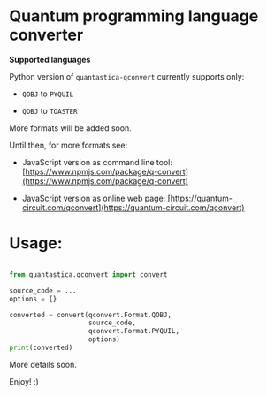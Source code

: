 # Quantum programming language converter

**Supported languages**

Python version of `quantastica-qconvert` currently supports only:

- `QOBJ` to `PYQUIL`

- `QOBJ` to `TOASTER`

More formats will be added soon.

Until then, for more formats see:

- JavaScript version as command line tool: [https://www.npmjs.com/package/q-convert](https://www.npmjs.com/package/q-convert)

- JavaScript version as online web page: [https://quantum-circuit.com/qconvert](https://quantum-circuit.com/qconvert)


# Usage:

```python

from quantastica.qconvert import convert

source_code = ...
options = {}

converted = convert(qconvert.Format.QOBJ,
                    source_code,
                    qconvert.Format.PYQUIL,
                    options)
print(converted)

```

More details soon.

Enjoy! :)
